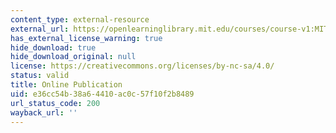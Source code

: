 ```yaml
---
content_type: external-resource
external_url: https://openlearninglibrary.mit.edu/courses/course-v1:MITx+0.502x+1T2019/about
has_external_license_warning: true
hide_download: true
hide_download_original: null
license: https://creativecommons.org/licenses/by-nc-sa/4.0/
status: valid
title: Online Publication
uid: e36cc54b-38a6-4410-ac0c-57f10f2b8489
url_status_code: 200
wayback_url: ''
---
```

